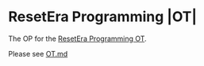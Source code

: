 # ResetEra Programming |OT|

The OP for the [ResetEra Programming OT](https://www.resetera.com/threads/programming-ot-functional-imperative-oop-cargo-cult-all-are-welcome.1335/).

Please see [OT.md](OT.md)
